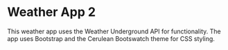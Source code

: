 # Weather App 2
This weather app uses the Weather Underground API for functionality.
The app uses Bootstrap and the Cerulean Bootswatch theme for CSS styling.